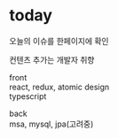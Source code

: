 # today
오늘의 이슈를 한페이지에 확인  
  
  
  
컨텐츠 추가는 개발자 취향  
  
  
front  
react, redux, atomic design  
typescript  
  
  
back  
msa, mysql, jpa(고려중)  
  
